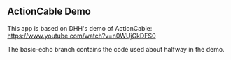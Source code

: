 ## ActionCable Demo

This app is based on DHH's demo of ActionCable: https://www.youtube.com/watch?v=n0WUjGkDFS0

The basic-echo branch contains the code used about halfway in the demo.
